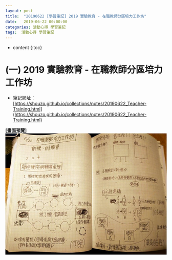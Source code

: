 ```yaml
---
layout: post
title:  "20190622 [學習筆記] 2019 實驗教育 - 在職教師分區培力工作坊"
date:   2019-06-22 00:00:00
categories: 活動心得 學習筆記
tags:  活動心得 學習筆記
---
```



* content
{:toc}


# (一) 2019 實驗教育 - 在職教師分區培力工作坊

* 筆記網址：[https://shouzo.github.io/collections/notes/20190622_Teacher-Training.html](https://shouzo.github.io/collections/notes/20190622_Teacher-Training.html)


**[畫面預覽]**
![](/assets/20190622/Teacher-Training.jpg)



